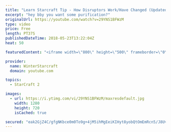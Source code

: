 ```yaml
---
title: "Learn Starcraft Tip - How Disruptors Work/Have Changed (Updated Patch 4.0 2018)"
excerpt: "hey bby you want some purification?"
originalUrl: https://youtube.com/watch?v=29YNS1BFWzM
type: video
price: Free
length: PT37S
publishedDateTime: 2018-05-23T13:22:04Z
heat: 50

featuredContent: "<iframe width=\"800\" height=\"500\" frameborder=\"0\" src=\"https://www.youtube.com/embed/29YNS1BFWzM\" allow=\"accelerometer; autoplay; encrypted-media; gyroscope; picture-in-picture\" allowfullscreen></iframe>"

provider:
  name: WinterStarcraft
  domain: youtube.com

topics:
  - StarCraft 2

images:
  - url: https://i.ytimg.com/vi/29YNS1BFWzM/maxresdefault.jpg
    width: 1280
    height: 720
    isCached: true

secured: "eak2GjZ4C/gfgNKbce0m0To9g+4jM5ihMgEeiKIHyt8yobQtOmEmRcn5/J8UvTjSSxnLBcL4ejEslZ3pDFgt3laSGOg5ew+HwYhdoLCG705v2SxgJDqzyOU+pu7p9MLNesGaqqIyffBzSUdh29DzJzSEXP+Mnn1g3n0+z4d63XzypO1ctIy/rcagr0RRd6+6bWRtwEPWbcLZqCVe8re5jtLsYlhSFQGZX8pcLU0V5LxJ3ofSG0qJNr+mczEfkKyO5z8dySCET1FnrDyoqwArb3MqQkbgfQIbUGFu6beX0rqhV9wNOwSfeR03pE65VSzckYRkcZ56scj/cbXGU8Z7l92j1PbtwRvbAKo5XsJpn6Nywl4q6DVBjo+LbEKabHmylQrSQOUdbLjpto3XahbpIARqrZYKVfOQ2Eu82soWbNg=;BhslxomQ1uVNEzB/pgZing=="
---
```


